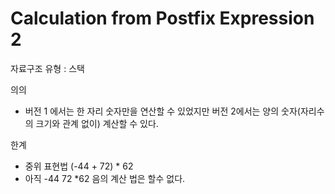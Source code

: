 # Calculation from Postfix Expression 2

자료구조 유형 : 스택

의의

- 버전 1 에서는 한 자리 숫자만을 연산할 수 있었지만 버전 2에서는 양의 숫자(자리수의 크기와 관계 없이) 계산할 수 있다.



한계

- 중위 표현법 (-44 + 72) * 62
- 아직 -44 72 *62 음의 계산 법은 할수 없다.



